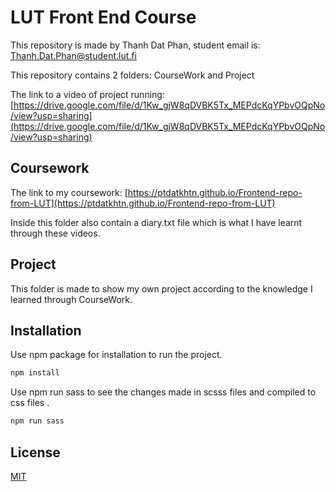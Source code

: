 # LUT Front End Course

This repository is made by Thanh Dat Phan, student email is: Thanh.Dat.Phan@student.lut.fi

This repository contains 2 folders: CourseWork and Project

The link to a video of project running: [https://drive.google.com/file/d/1Kw_gjW8qDVBK5Tx_MEPdcKqYPbvOQpNo/view?usp=sharing](https://drive.google.com/file/d/1Kw_gjW8qDVBK5Tx_MEPdcKqYPbvOQpNo/view?usp=sharing)

## Coursework

The link to my coursework: [https://ptdatkhtn.github.io/Frontend-repo-from-LUT](https://ptdatkhtn.github.io/Frontend-repo-from-LUT)

Inside this folder also contain a diary.txt file which is what I have learnt through these videos.

## Project

This folder is made to show my own project according to the knowledge I learned through CourseWork.

## Installation

Use npm package for installation to run the project.

```bash
npm install
```

Use npm run sass to see the changes made in scsss files and compiled to css files .

```bash
npm run sass
```

## License

[MIT](https://choosealicense.com/licenses/mit/)
